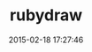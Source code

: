 ---
layout: post
title:  "rubydraw"
repo:   "awostenberg/rubydraw"
date:   2015-02-18 17:27:46
gemurl: https://github.com/awostenberg/rubydraw
---